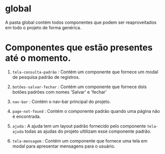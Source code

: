 # global

A pasta global contém todos componentes que podem ser reaproveitados em todo o projeto de forma genérica.

# Componentes que estão presentes até o momento.

   1. `tela-consulta-padrão` : Contém um componente que fornece um modal de pesquisa  padrão de registros. 
                               
   2. `botões-salvar-fechar` : Contém um componente que fornece dois botões padrões com nomes 'Salvar' e 'fechar' 

   3. `nav-bar` : Contém o nav-bar principal do projeto. 

   4. `page-not-found` : Contém o componente padrão quando uma página não é encontrada.

   5. `ajuda` : A ajuda tem um layout padrão fornecido pelo componente `tela-ajuda`
                todas as ajudas do projeto ultilizam esse componente padrão. 

   6. `tela-mensagem` : Contém um componente que fornece uma tela em modal para apresentar mensagens para                      o usuário.

